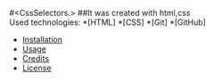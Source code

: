 #<CssSelectors.>
##It was created with html,css   
Used technologies:
*[HTML]
*[CSS]
*[Git]
*[GitHub]
- [Installation](#installation)
- [Usage](#usage)
- [Credits](#credits)
- [License](#license)

